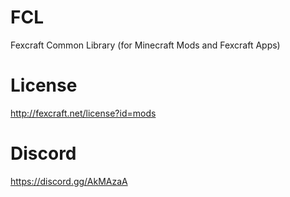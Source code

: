 # FCL
Fexcraft Common Library (for Minecraft Mods and Fexcraft Apps)

# License
http://fexcraft.net/license?id=mods

# Discord
https://discord.gg/AkMAzaA
